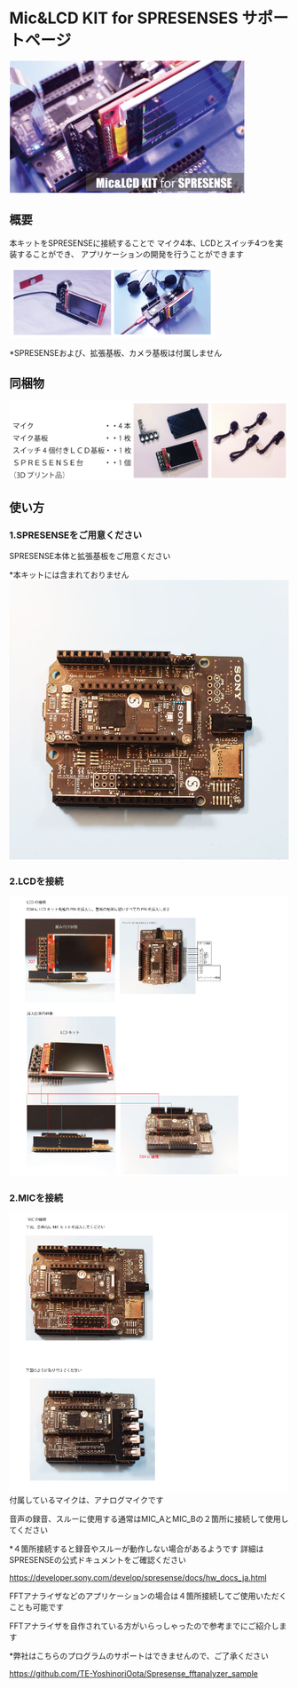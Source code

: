 # Mic&LCD KIT for SPRESENSES サポートページ
![photo](main.jpg)
## 概要
本キットをSPRESENSEに接続することで
マイク4本、LCDとスイッチ4つを実装することができ、
アプリケーションの開発を行うことができます

![photo](main2.jpg)

*SPRESENSEおよび、拡張基板、カメラ基板は付属しません

## 同梱物
![photo](sub.jpg)

## 使い方
### 1.SPRESENSEをご用意ください

SPRESENSE本体と拡張基板をご用意ください

*本キットには含まれておりません
![ohiti1](set.jpg)

### 2.LCDを接続


![join](set2.jpg)

### 2.MICを接続

![photo](photo2.jpg)
付属しているマイクは、アナログマイクです

音声の録音、スルーに使用する通常はMIC_AとMIC_Bの２箇所に接続して使用してください

*４箇所接続すると録音やスルーが動作しない場合があるようです
詳細はSPRESENSEの公式ドキュメントをご確認ください

https://developer.sony.com/develop/spresense/docs/hw_docs_ja.html

FFTアナライザなどのアプリケーションの場合は４箇所接続してご使用いただくことも可能です

FFTアナライザを自作されている方がいらっしゃったので参考までにご紹介します

*弊社はこちらのプログラムのサポートはできませんので、ご了承ください

https://github.com/TE-YoshinoriOota/Spresense_fftanalyzer_sample